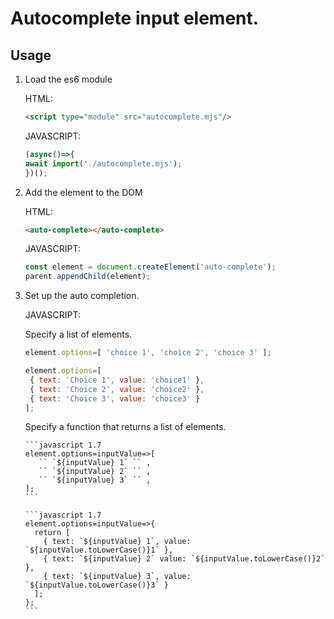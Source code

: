 # Autocomplete input element.

## Usage

1. Load the es6 module

    HTML:
    ```html
    <script type="module" src="autocomplete.mjs"/>
    ```
 
    JAVASCRIPT:
    ```javascript 1.7
    (async()=>{
    await import('./autocomplete.mjs');
    })();
    ```

2. Add the element to the DOM

    HTML:
    ```html
    <auto-complete></auto-complete>
    ```
    JAVASCRIPT:
    ```javascript 1.7
    const element = document.createElement('auto-complete');
    parent.appendChild(element);
    ```
    
3. Set up the auto completion.

    JAVASCRIPT:
    
    Specify a list of elements.
    
    ```javascript 1.7
    element.options=[ 'choice 1', 'choice 2', 'choice 3' ];
    ```

    ```javascript 1.7
    element.options=[ 
     { text: 'Choice 1', value: 'choice1' }, 
     { text: 'Choice 2', value: 'choice2' },
     { text: 'Choice 3', value: 'choice3' } 
   ];
    ```
   
   Specify a function that returns a list of elements.
   
       ```javascript 1.7
       element.options=inputValue=>[
          `` `${inputValue} 1` `` ,
          `` `${inputValue} 2` `` ,
          `` `${inputValue} 3` `` ,
       ];       
       ```
   
       ```javascript 1.7
       element.options=inputValue=>{
         return [ 
           { text: `${inputValue} 1`, value: `${inputValue.toLowerCase()}1` }, 
           { text: `${inputValue} 2` value: `${inputValue.toLowerCase()}2` },
           { text: `${inputValue} 3`, value: `${inputValue.toLowerCase()}3` } 
         ];
       };
       ```
